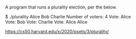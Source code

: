 A program that runs a plurality election, per the below.

  $ ./plurality Alice Bob Charlie
  Number of voters: 4 
  Vote: Alice  
  Vote: Bob 
  Vote: Charlie 
  Vote: Alice 
  Alice 
 
https://cs50.harvard.edu/x/2020/psets/3/plurality/ 
